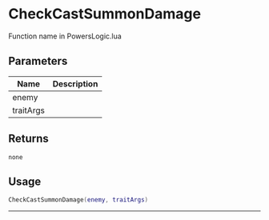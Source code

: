 # CheckCastSummonDamage

Function name in PowersLogic.lua

## Parameters

| Name      | Description |
| --------- | ----------- |
| enemy     |             |
| traitArgs |             |

## Returns

`none`

## Usage

```lua
CheckCastSummonDamage(enemy, traitArgs)
```

---
